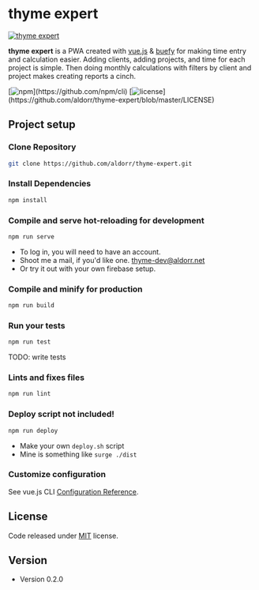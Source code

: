 # thyme expert

[![thyme expert](https://github.com/aldorr/thyme-expert/blob/master/src/assets/logo.png)](https://github.com/aldorr/thyme-expert)

**thyme expert** is a PWA created with [vue.js](https://vuejs.org/)  & [buefy](https://buefy.org/) for making time entry and calculation easier. Adding clients, adding projects, and time for each project is simple. Then doing monthly calculations with filters by client and project makes creating reports a cinch.

[![npm](https://img.shields.io/badge/npm-v6.12.1-success?)](https://github.com/npm/cli)
[![license](https://img.shields.io/badge/license-MIT-informational?")](https://github.com/aldorr/thyme-expert/blob/master/LICENSE)

## Project setup

### Clone Repository

```bash
git clone https://github.com/aldorr/thyme-expert.git
```

### Install Dependencies

```bash
npm install
```

### Compile and serve hot-reloading for development

```bash
npm run serve
```

* To log in, you will need to have an account.
* Shoot me a mail, if you'd like one. [thyme-dev@aldorr.net](mailto:thyme-dev@aldorr.net)
* Or try it out with your own firebase setup.

### Compile and minify for production

```bash
npm run build
```

### Run your tests

```bash
npm run test
```

TODO: write tests

### Lints and fixes files

```bash
npm run lint
```

### Deploy script not included!

```bash
npm run deploy
```

* Make your own `deploy.sh` script
* Mine is something like `surge ./dist`

### Customize configuration

See vue.js CLI [Configuration Reference](https://cli.vuejs.org/config/).

## License

Code released under [MIT](https://github.com/buefy/buefy/blob/master/LICENSE) license.

## Version

* Version 0.2.0
